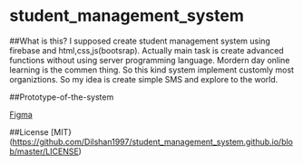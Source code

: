 # student_management_system

##What is this?
I supposed create student management system using firebase and html,css,js(bootsrap). Actually main task is create advanced functions without using server programming language. Mordern day online learning is the commen thing. So this kind system implement customly most organiztions. So my idea is create simple SMS and explore to the world.


##Prototype-of-the-system

[Figma](https://www.figma.com/file/a82CrDKn8BjXn0L462Vinq/SMS?node-id=0%3A1)


##License
[MIT}(https://github.com/Dilshan1997/student_management_system.github.io/blob/master/LICENSE)
